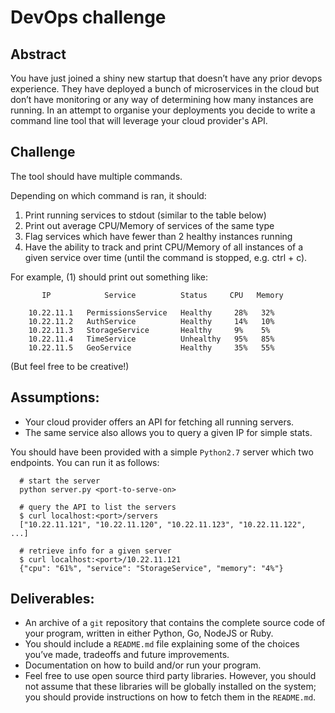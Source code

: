 # DevOps challenge


## Abstract

You have just joined a shiny new startup that doesn’t have any prior devops experience. They have deployed a bunch of microservices in the cloud but don’t have monitoring or any way of determining how many instances are running. In an attempt to organise your deployments you decide to write a command line tool that will leverage your cloud provider's API.

## Challenge

The tool should have multiple commands.

Depending on which command is ran, it should:

1. Print running services to stdout (similar to the table below)
1. Print out average CPU/Memory of services of the same type
1. Flag services which have fewer than 2 healthy instances running
1. Have the ability to track and print CPU/Memory of all instances of a given service over time (until the command is stopped, e.g. ctrl + c).

For example, (1) should print out something like:

           IP            Service          Status     CPU   Memory
       ­­­­­­­­­­­ ­­­­­­­­­­­­­­­­­­­­ ­­­­­­­­­­­ ­­­­­ ­­­­­­­­
        10.22.11.1   PermissionsService   Healthy     28%   32%
        10.22.11.2   AuthService          Healthy     14%   10%
        10.22.11.3   StorageService       Healthy     9%    5%
        10.22.11.4   TimeService          Unhealthy   95%   85%
        10.22.11.5   GeoService           Healthy     35%   55%

(But feel free to be creative!)

## Assumptions:

* Your cloud provider offers an API for fetching all running servers.
* The same service also allows you to query a given IP for simple stats.

You should have been provided with a simple `Python2.7` server which two endpoints. You can run it as follows:

      # start the server
      python server.py <port­-to-­serve-­on>

      # query the API to list the servers
      $ curl localhost:<port>/servers
      ["10.22.11.121", "10.22.11.120", "10.22.11.123", "10.22.11.122", ...]

      # retrieve info for a given server
      $ curl localhost:<port>/10.22.11.121
      {"cpu": "61%", "service": "StorageService", "memory": "4%"}

## Deliverables:

* An archive of a `git` repository that contains the complete source code of your program, written in either Python, Go, NodeJS or Ruby.
* You should include a `README.md` file explaining some of the choices you’ve made, tradeoffs and future improvements.
* Documentation on how to build and/or run your program.
* Feel free to use open source third party libraries. However, you should not assume that these libraries will be globally installed on the system; you should provide instructions on how to fetch them in the `README.md`.
